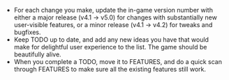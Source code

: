 - For each change you make, update the in-game version number with either a
  major release (v4.1 -> v5.0) for changes with substantially new user-visible
  features, or a minor release (v4.1 -> v4.2) for tweaks and bugfixes.
- Keep TODO up to date, and add any new ideas you have that would make for
  delightful user experience to the list.  The game should be beautifully alive.
- When you complete a TODO, move it to FEATURES, and do a quick scan through
  FEATURES to make sure all the existing features still work.

